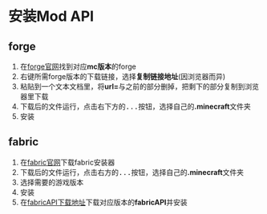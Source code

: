 # 安装Mod API

## forge

1. 在[forge官网](https://files.minecraftforge.net/)找到对应**mc版本**的forge
2. 右键所需forge版本的下载链接，选择**复制链接地址**(因浏览器而异)
3. 粘贴到一个文本文档里，将<b>url=</b>与之前的部分删掉，把剩下的部分复制到浏览器里下载
4. 下载后的文件运行，点击右下方的<kbd>...</kbd>按钮，选择自己的<b>.minecraft</b>文件夹
5. 安装

## fabric

1. 在[fabric官网](https://fabricmc.net/use/)下载fabric安装器
2. 下载后的文件运行，点击右方的<kbd>...</kbd>按钮，选择自己的<b>.minecraft</b>文件夹
3. 选择需要的游戏版本
4. 安装
5. 在[fabricAPI下载地址](https://minecraft.curseforge.com/projects/fabric/files)下载对应版本的**fabricAPI**并安装